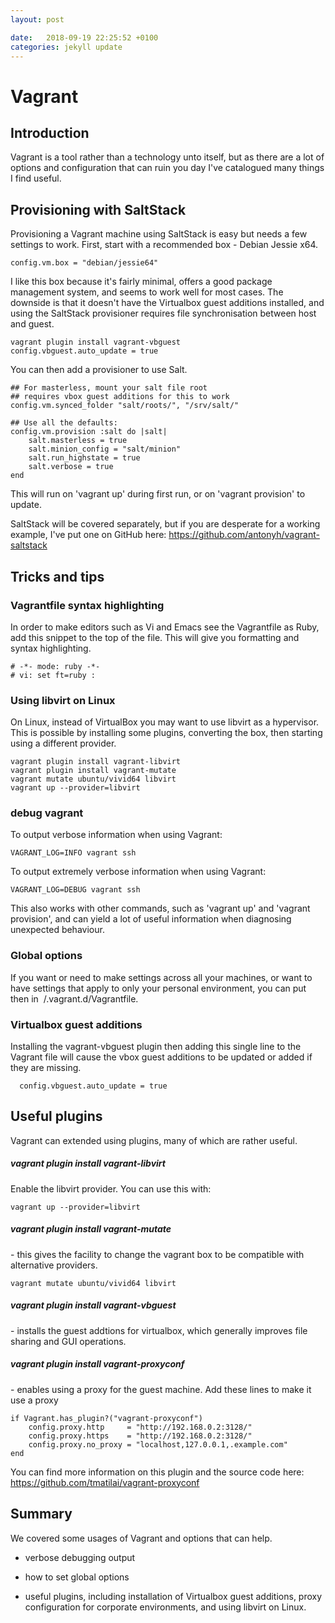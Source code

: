```yaml
---
layout: post

date:   2018-09-19 22:25:52 +0100
categories: jekyll update
---
```

Vagrant
=======

Introduction
------------

Vagrant is a tool rather than a technology unto itself, but as there are
a lot of options and configuration that can ruin you day I've catalogued
many things I find useful.

Provisioning with SaltStack
---------------------------

Provisioning a Vagrant machine using SaltStack is easy but needs a few
settings to work. First, start with a recommended box - Debian Jessie
x64.

    config.vm.box = "debian/jessie64" 

I like this box because it's fairly minimal, offers a good package
management system, and seems to work well for most cases. The downside
is that it doesn't have the Virtualbox guest additions installed, and
using the SaltStack provisioner requires file synchronisation between
host and guest.

    vagrant plugin install vagrant-vbguest
    config.vbguest.auto_update = true

You can then add a provisioner to use Salt.

    ## For masterless, mount your salt file root
    ## requires vbox guest additions for this to work
    config.vm.synced_folder "salt/roots/", "/srv/salt/"
        
    ## Use all the defaults:
    config.vm.provision :salt do |salt|
        salt.masterless = true
        salt.minion_config = "salt/minion"
        salt.run_highstate = true
        salt.verbose = true
    end      

This will run on 'vagrant up' during first run, or on 'vagrant
provision' to update.

SaltStack will be covered separately, but if you are desperate for a
working example, I've put one on GitHub here:
<https://github.com/antonyh/vagrant-saltstack>

Tricks and tips
---------------

### Vagrantfile syntax highlighting

In order to make editors such as Vi and Emacs see the Vagrantfile as
Ruby, add this snippet to the top of the file. This will give you
formatting and syntax highlighting.

    # -*- mode: ruby -*-
    # vi: set ft=ruby : 

### Using libvirt on Linux

On Linux, instead of VirtualBox you may want to use libvirt as a
hypervisor. This is possible by installing some plugins, converting the
box, then starting using a different provider.

    vagrant plugin install vagrant-libvirt
    vagrant plugin install vagrant-mutate
    vagrant mutate ubuntu/vivid64 libvirt
    vagrant up --provider=libvirt

### debug vagrant

To output verbose information when using Vagrant:

    VAGRANT_LOG=INFO vagrant ssh

To output extremely verbose information when using Vagrant:

    VAGRANT_LOG=DEBUG vagrant ssh

This also works with other commands, such as 'vagrant up' and 'vagrant
provision', and can yield a lot of useful information when diagnosing
unexpected behaviour.

### Global options

If you want or need to make settings across all your machines, or want
to have settings that apply to only your personal environment, you can
put then in  /.vagrant.d/Vagrantfile.

### Virtualbox guest additions

Installing the vagrant-vbguest plugin then adding this single line to
the Vagrant file will cause the vbox guest additions to be updated or
added if they are missing.

      config.vbguest.auto_update = true
      

Useful plugins
--------------

Vagrant can extended using plugins, many of which are rather useful.

##### vagrant plugin install vagrant-libvirt

Enable the libvirt provider. You can use this with:

    vagrant up --provider=libvirt

##### vagrant plugin install vagrant-mutate

\- this gives the facility to change the vagrant box to be compatible
with alternative providers.

    vagrant mutate ubuntu/vivid64 libvirt

##### vagrant plugin install vagrant-vbguest

\- installs the guest addtions for virtualbox, which generally improves
file sharing and GUI operations.

##### vagrant plugin install vagrant-proxyconf

\- enables using a proxy for the guest machine. Add these lines to make
it use a proxy

    if Vagrant.has_plugin?("vagrant-proxyconf")
        config.proxy.http     = "http://192.168.0.2:3128/"
        config.proxy.https    = "http://192.168.0.2:3128/"
        config.proxy.no_proxy = "localhost,127.0.0.1,.example.com"
    end
      

You can find more information on this plugin and the source code here:
<https://github.com/tmatilai/vagrant-proxyconf>

Summary
-------

We covered some usages of Vagrant and options that can help.

-   verbose debugging output

-   how to set global options

-   useful plugins, including installation of Virtualbox guest
    additions, proxy configuration for corporate environments, and using
    libvirt on Linux.
